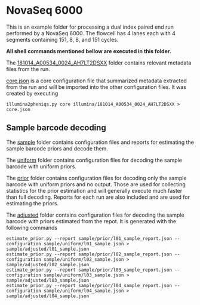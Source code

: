 <!--
    Pheniqs : PHilology ENcoder wIth Quality Statistics
    Copyright (C) 2018  Lior Galanti
    NYU Center for Genetics and System Biology

    Author: Lior Galanti <lior.galanti@nyu.edu>

    This program is free software: you can redistribute it and/or modify
    it under the terms of the GNU Affero General Public License as
    published by the Free Software Foundation, either version 3 of the
    License, or (at your option) any later version.

    This program is distributed in the hope that it will be useful,
    but WITHOUT ANY WARRANTY; without even the implied warranty of
    MERCHANTABILITY or FITNESS FOR A PARTICULAR PURPOSE.  See the
    GNU Affero General Public License for more details.

    You should have received a copy of the GNU Affero General Public License
    along with this program.  If not, see <http://www.gnu.org/licenses/>.
-->

# NovaSeq 6000

This is an example folder for processing a dual index paired end run performed by a NovaSeq 6000. The flowcell has 4 lanes each with 4 segments containing 151, 8, 8, and 151 cycles.

**All shell commands mentioned bellow are executed in this folder.**

The [181014_A00534_0024_AH7LT2DSXX](illumina/181014_A00534_0024_AH7LT2DSXX) folder contains relevant metadata files from the run.

[core.json](core.json) is a core configuration file that summarized metadata extracted from the run and will be imported into the other configuration files. It was created by executing

```
illumina2pheniqs.py core illumina/181014_A00534_0024_AH7LT2DSXX > core.json
```

## Sample barcode decoding
The [sample](sample) folder contains configuration files and reports for estimating the sample barcode priors and decode them.

The [uniform](sample/uniform) folder contains configuration files for decoding the sample barcode with uniform priors.

The [prior](sample/prior) folder contains configuration files for decoding only the sample barcode with uniform priors and no output. Those are used for collecting statistics for the prior estimation and will generally execute much faster than full decoding. Reports for each run are also included and are used for estimating the priors.

The [adjusted](adjusted) folder contains configuration files for decoding the sample barcode with priors estimated from the repot. It is generated with the following commands

```
estimate_prior.py --report sample/prior/l01_sample_report.json --configuration sample/uniform/l01_sample.json > sample/adjusted/l01_sample.json
estimate_prior.py --report sample/prior/l02_sample_report.json --configuration sample/uniform/l02_sample.json > sample/adjusted/l02_sample.json
estimate_prior.py --report sample/prior/l03_sample_report.json --configuration sample/uniform/l03_sample.json > sample/adjusted/l03_sample.json
estimate_prior.py --report sample/prior/l04_sample_report.json --configuration sample/uniform/l04_sample.json > sample/adjusted/l04_sample.json
```
